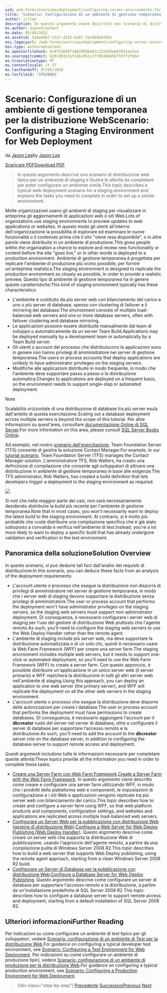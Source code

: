 ```yaml
---
uid: web-forms/overview/deployment/configuring-server-environments-for-web-deployment/scenario-configuring-a-staging-environment-for-web-deployment
title: 'Scenario: Configurazione di un ambiente di gestione temporanea per la distribuzione Web | Microsoft Docs'
author: jrjlee
description: In questo argomento viene descritto uno scenario di distribuzione web tipico per un ambiente di staging e illustra le attività da completare per configurare un ambiente simile...
ms.author: aspnetcontent
ms.date: 05/04/2012
ms.assetid: 5a8e49b7-5317-4125-b107-7e2466b47bb3
msc.legacyurl: /web-forms/overview/deployment/configuring-server-environments-for-web-deployment/scenario-configuring-a-staging-environment-for-web-deployment
msc.type: authoredcontent
ms.openlocfilehash: 9c0f12645f10820996a03c232d20ee87031aefaa
ms.sourcegitcommit: b28cd0313af316c051c2ff8549865bff67f2fbb4
ms.translationtype: MT
ms.contentlocale: it-IT
ms.lasthandoff: 07/05/2018
ms.locfileid: "37820801"
---
```

<a name="scenario-configuring-a-staging-environment-for-web-deployment"></a><span data-ttu-id="1b092-103">Scenario: Configurazione di un ambiente di gestione temporanea per la distribuzione Web</span><span class="sxs-lookup"><span data-stu-id="1b092-103">Scenario: Configuring a Staging Environment for Web Deployment</span></span>
====================
<span data-ttu-id="1b092-104">da [Jason Lee](https://github.com/jrjlee)</span><span class="sxs-lookup"><span data-stu-id="1b092-104">by [Jason Lee](https://github.com/jrjlee)</span></span>

[<span data-ttu-id="1b092-105">Scaricare PDF</span><span class="sxs-lookup"><span data-stu-id="1b092-105">Download PDF</span></span>](https://msdnshared.blob.core.windows.net/media/MSDNBlogsFS/prod.evol.blogs.msdn.com/CommunityServer.Blogs.Components.WeblogFiles/00/00/00/63/56/8130.DeployingWebAppsInEnterpriseScenarios.pdf)

> <span data-ttu-id="1b092-106">In questo argomento descrive uno scenario di distribuzione web tipico per un ambiente di staging e illustra le attività da completare per poter configurare un ambiente simile.</span><span class="sxs-lookup"><span data-stu-id="1b092-106">This topic describes a typical web deployment scenario for a staging environment and explains the tasks you need to complete in order to set up a similar environment.</span></span>


<span data-ttu-id="1b092-107">Molte organizzazioni usano gli ambienti di staging per visualizzare in anteprima gli aggiornamenti di applicazioni web o siti Web.</span><span class="sxs-lookup"><span data-stu-id="1b092-107">Lots of organizations use staging environments to preview updates to web applications or websites.</span></span> <span data-ttu-id="1b092-108">In questo modo gli utenti all'interno dell'organizzazione la possibilità di esplorare ed esaminare le nuove funzionalità o il contenuto prima che il sito "viene resa disponibile", o in altre parole viene distribuito in un ambiente di produzione.</span><span class="sxs-lookup"><span data-stu-id="1b092-108">This gives people within the organization a chance to explore and review new functionality or content before the site "goes live," or in other words is deployed to a production environment.</span></span> <span data-ttu-id="1b092-109">Ambiente di gestione temporanea è progettata per replicare l'ambiente di produzione più vicino possibile, per fornire un'anteprima realistica.</span><span class="sxs-lookup"><span data-stu-id="1b092-109">The staging environment is designed to replicate the production environment as closely as possible, in order to provide a realistic preview.</span></span> <span data-ttu-id="1b092-110">Questo tipo di ambiente di gestione temporanea ha in genere queste caratteristiche:</span><span class="sxs-lookup"><span data-stu-id="1b092-110">This kind of staging environment typically has these characteristics:</span></span>

- <span data-ttu-id="1b092-111">L'ambiente è costituito da più server web con bilanciamento del carico e uno o più server di database, spesso con clustering di failover e il mirroring del database.</span><span class="sxs-lookup"><span data-stu-id="1b092-111">The environment consists of multiple load-balanced web servers and one or more database servers, often with failover clustering and database mirroring.</span></span>
- <span data-ttu-id="1b092-112">Le applicazioni possono essere distribuite manualmente dal team di sviluppo o automaticamente da un server Team Build.</span><span class="sxs-lookup"><span data-stu-id="1b092-112">Applications may be deployed manually by a development team or automatically by a Team Build server.</span></span>
- <span data-ttu-id="1b092-113">Gli utenti o account del processo che distribuiscono le applicazioni sono in genere non hanno privilegi di amministratore nei server di gestione temporanea.</span><span class="sxs-lookup"><span data-stu-id="1b092-113">The users or process accounts that deploy applications are unlikely to have administrator privileges on the staging servers.</span></span>
- <span data-ttu-id="1b092-114">Modifiche alle applicazioni distribuite in modo frequente, in modo che l'ambiente deve supportare passo a passo o la distribuzione automatica.</span><span class="sxs-lookup"><span data-stu-id="1b092-114">Changes to applications are deployed on a frequent basis, so the environment needs to support single-step or automated deployment.</span></span>

> [!NOTE]
> <span data-ttu-id="1b092-115">Scalabilità orizzontale di una distribuzione di database tra più server esula dall'ambito di questa esercitazione.</span><span class="sxs-lookup"><span data-stu-id="1b092-115">Scaling out a database deployment across multiple servers is beyond the scope of this tutorial.</span></span> <span data-ttu-id="1b092-116">Per altre informazioni su quest'area, consultare [documentazione Online di SQL Server](https://technet.microsoft.com/library/ms130214.aspx).</span><span class="sxs-lookup"><span data-stu-id="1b092-116">For more information on this area, please consult [SQL Server Books Online](https://technet.microsoft.com/library/ms130214.aspx).</span></span>


<span data-ttu-id="1b092-117">Ad esempio, nel nostro [scenario dell'esercitazione](../deploying-web-applications-in-enterprise-scenarios/enterprise-web-deployment-scenario-overview.md), Team Foundation Server (TFS) consente di gestire la soluzione Contact Manager.</span><span class="sxs-lookup"><span data-stu-id="1b092-117">For example, in our [tutorial scenario](../deploying-web-applications-in-enterprise-scenarios/enterprise-web-deployment-scenario-overview.md), Team Foundation Server (TFS) manages the Contact Manager solution.</span></span> <span data-ttu-id="1b092-118">L'amministratore TFS, Rob Walters, ha creato una definizione di compilazione che consente agli sviluppatori di attivare una distribuzione in ambiente di gestione temporanea in base alle esigenze.</span><span class="sxs-lookup"><span data-stu-id="1b092-118">The TFS administrator, Rob Walters, has created a build definition that lets developers trigger a deployment to the staging environment as required.</span></span>

![](scenario-configuring-a-staging-environment-for-web-deployment/_static/image1.png)

<span data-ttu-id="1b092-119">Si noti che nella maggior parte dei casi, non sarà necessariamente desiderato distribuire la build più recente per l'ambiente di gestione temporanea.</span><span class="sxs-lookup"><span data-stu-id="1b092-119">Note that in most cases, you won't necessarily want to deploy the latest build to the staging environment.</span></span> <span data-ttu-id="1b092-120">Al contrario, si è molto più probabile che vuole distribuire una compilazione specifica che è già stato sottoposto a convalida e verifica nell'ambiente di test.</span><span class="sxs-lookup"><span data-stu-id="1b092-120">Instead, you're a lot more likely to want to deploy a specific build that has already undergone validation and verification in the test environment.</span></span>

## <a name="solution-overview"></a><span data-ttu-id="1b092-121">Panoramica della soluzione</span><span class="sxs-lookup"><span data-stu-id="1b092-121">Solution Overview</span></span>

<span data-ttu-id="1b092-122">In questo scenario, si può dedurre tali fact dall'analisi dei requisiti di distribuzione:</span><span class="sxs-lookup"><span data-stu-id="1b092-122">In this scenario, you can deduce these facts from an analysis of the deployment requirements:</span></span>

- <span data-ttu-id="1b092-123">L'account utente o processo che esegue la distribuzione non disporrà di privilegi di amministratore nel server di gestione temporanea, in modo che i server web di staging devono supportare la distribuzione senza privilegi di amministratore.</span><span class="sxs-lookup"><span data-stu-id="1b092-123">The user or process account that performs the deployment won't have administrator privileges on the staging servers, so the staging web servers must support non-administrator deployment.</span></span> <span data-ttu-id="1b092-124">Di conseguenza, è necessario configurare i server web di staging per l'uso del gestore di distribuzione Web piuttosto che l'agente remoto.</span><span class="sxs-lookup"><span data-stu-id="1b092-124">As such, you'll need to configure the staging web servers to use the Web Deploy Handler rather than the remote agent.</span></span>
- <span data-ttu-id="1b092-125">L'ambiente di staging include più server web, ma deve supportare la distribuzione automatizzata o di un solo clic, quindi è necessario usare la Web Farm Framework (WFF) per creare una server farm.</span><span class="sxs-lookup"><span data-stu-id="1b092-125">The staging environment includes multiple web servers, but it needs to support one-click or automated deployment, so you'll need to use the Web Farm Framework (WFF) to create a server farm.</span></span> <span data-ttu-id="1b092-126">Con questo approccio, è possibile distribuire un'applicazione in un unico server web (il server primario) e WFF replicherà la distribuzione in tutti gli altri server web nell'ambiente di staging.</span><span class="sxs-lookup"><span data-stu-id="1b092-126">Using this approach, you can deploy an application to one web server (the primary server), and WFF will replicate the deployment on all the other web servers in the staging environment.</span></span>
- <span data-ttu-id="1b092-127">L'account utente o processo che esegue la distribuzione deve disporre delle autorizzazioni per creare i database.</span><span class="sxs-lookup"><span data-stu-id="1b092-127">The user or process account that performs the deployment must have permissions to create databases.</span></span> <span data-ttu-id="1b092-128">Di conseguenza, è necessario aggiungere l'account per il **dbcreator** ruolo del server nel server di database, oltre a configurare il server di database per supportare l'accesso remoto e la distribuzione.</span><span class="sxs-lookup"><span data-stu-id="1b092-128">As such, you'll need to add the account to the **dbcreator** server role on the database server, in addition to configuring the database server to support remote access and deployment.</span></span>

<span data-ttu-id="1b092-129">Questi argomenti includono tutte le informazioni necessarie per completare queste attività:</span><span class="sxs-lookup"><span data-stu-id="1b092-129">These topics provide all the information you need in order to complete these tasks:</span></span>

- <span data-ttu-id="1b092-130">[Creare una Server Farm con Web Farm Framework](creating-a-server-farm-with-the-web-farm-framework.md).</span><span class="sxs-lookup"><span data-stu-id="1b092-130">[Create a Server Farm with the Web Farm Framework](creating-a-server-farm-with-the-web-farm-framework.md).</span></span> <span data-ttu-id="1b092-131">In questo argomento viene descritto come creare e configurare una server farm utilizzando WFF, in modo che i prodotti della piattaforma web e componenti, le impostazioni di configurazione e i siti Web e applicazioni vengono replicate tra più server web con bilanciamento del carico.</span><span class="sxs-lookup"><span data-stu-id="1b092-131">This topic describes how to create and configure a server farm using WFF, so that web platform products and components, configuration settings, and websites and applications are replicated across multiple load-balanced web servers.</span></span>
- <span data-ttu-id="1b092-132">[Configurare un Server Web per la pubblicazione con distribuzione Web (gestore di distribuzione Web)](configuring-a-web-server-for-web-deploy-publishing-web-deploy-handler.md).</span><span class="sxs-lookup"><span data-stu-id="1b092-132">[Configure a Web Server for Web Deploy Publishing (Web Deploy Handler)](configuring-a-web-server-for-web-deploy-publishing-web-deploy-handler.md).</span></span> <span data-ttu-id="1b092-133">Questo argomento descrive come creare un server web che supporta la distribuzione Web di pubblicazione, usando l'approccio dell'agente remoto, a partire da una compilazione pulita di Windows Server 2008 R2.</span><span class="sxs-lookup"><span data-stu-id="1b092-133">This topic describes how to build a web server that supports Web Deploy publishing, using the remote agent approach, starting from a clean Windows Server 2008 R2 build.</span></span>
- <span data-ttu-id="1b092-134">[Configurare un Server di Database per la pubblicazione con distribuzione Web](configuring-a-database-server-for-web-deploy-publishing.md).</span><span class="sxs-lookup"><span data-stu-id="1b092-134">[Configure a Database Server for Web Deploy Publishing](configuring-a-database-server-for-web-deploy-publishing.md).</span></span> <span data-ttu-id="1b092-135">Questo argomento descrive come configurare un server di database per supportare l'accesso remoto e la distribuzione, a partire da un'installazione predefinita di SQL Server 2008 R2.</span><span class="sxs-lookup"><span data-stu-id="1b092-135">This topic describes how to configure a database server to support remote access and deployment, starting from a default installation of SQL Server 2008 R2.</span></span>

## <a name="further-reading"></a><span data-ttu-id="1b092-136">Ulteriori informazioni</span><span class="sxs-lookup"><span data-stu-id="1b092-136">Further Reading</span></span>

<span data-ttu-id="1b092-137">Per indicazioni su come configurare un ambiente di test tipico per gli sviluppatori, vedere [Scenario: configurazione di un ambiente di Test per la distribuzione Web](scenario-configuring-a-test-environment-for-web-deployment.md).</span><span class="sxs-lookup"><span data-stu-id="1b092-137">For guidance on configuring a typical developer test environment, see [Scenario: Configuring a Test Environment for Web Deployment](scenario-configuring-a-test-environment-for-web-deployment.md).</span></span> <span data-ttu-id="1b092-138">Per indicazioni su come configurare un ambiente di produzione tipici, vedere [Scenario: configurazione di un ambiente di produzione per la distribuzione Web](scenario-configuring-a-production-environment-for-web-deployment.md).</span><span class="sxs-lookup"><span data-stu-id="1b092-138">For guidance on configuring a typical production environment, see [Scenario: Configuring a Production Environment for Web Deployment](scenario-configuring-a-production-environment-for-web-deployment.md).</span></span>

> [!div class="step-by-step"]
> <span data-ttu-id="1b092-139">[Precedente](scenario-configuring-a-test-environment-for-web-deployment.md)
> [Successivo](scenario-configuring-a-production-environment-for-web-deployment.md)</span><span class="sxs-lookup"><span data-stu-id="1b092-139">[Previous](scenario-configuring-a-test-environment-for-web-deployment.md)
[Next](scenario-configuring-a-production-environment-for-web-deployment.md)</span></span>
